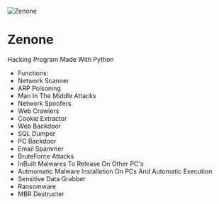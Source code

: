 ![Zenone](https://github.com/SirScripter/zenone/assets/129955960/2c16a9e1-a2f8-4e20-9ad4-5403b5aa83eb)
# Zenone 
Hacking Program Made With Python
- Functions:
- Network Scanner
- ARP Poisoning
- Man In The Middle Attacks
- Network Spoofers
- Web Crawlers
- Cookie Extractor
- Web Backdoor
- SQL Dumper
- PC Backdoor
- Email Spammer
- BruteForce Attacks
- InBuilt Malwares To Release On Other PC's
- Autmomatic Malware Installation On PCs And Automatic Execution
- Sensitive Data Grabber
- Ransomware
- MBR Destructer
